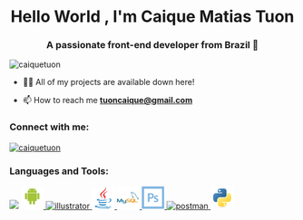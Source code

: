 <h1 align="center">Hello World , I'm Caique Matias Tuon</h1>  
<h3 align="center">A passionate front-end developer from Brazil 🦾</h3>  
  
<p align="left"> <img src="https://komarev.com/ghpvc/?username=caiquetuon&label=Profile%20views&color=0e75b6&style=flat" alt="caiquetuon" /> </p>  
  
- 👨‍💻 All of my projects are available down here!
  
- 📫 How to reach me **tuoncaique@gmail.com**  
  
<h3 align="left">Connect with me:</h3>  
<p align="left">  
<a href="https://linkedin.com/in/caiquetuon" target="blank"><img align="center" src="https://cdn.jsdelivr.net/npm/simple-icons@3.0.1/icons/linkedin.svg" alt="caiquetuon" height="30" width="40" /></a>  
</p>  
  
<h3 align="left">Languages and Tools:</h3>  
<p align="left"> 
         <a>   <img src="https://cdn.jsdelivr.net/gh/devicons/devicon/icons/angularjs/angularjs-original.svg" /> </a>  
           <a href="https://developer.android.com" target="_blank"> <img src="https://raw.githubusercontent.com/devicons/devicon/master/icons/android/android-original-wordmark.svg" alt="android" width="40" height="40"/> </a> <a href="https://www.adobe.com/in/products/illustrator.html" target="_blank"> <img src="https://www.vectorlogo.zone/logos/adobe_illustrator/adobe_illustrator-icon.svg" alt="illustrator" width="40" height="40"/> </a> <a href="https://www.java.com" target="_blank"> <img src="https://raw.githubusercontent.com/devicons/devicon/master/icons/java/java-original.svg" alt="java" width="40" height="40"/> </a> <a href="https://www.mysql.com/" target="_blank"> <img src="https://raw.githubusercontent.com/devicons/devicon/master/icons/mysql/mysql-original-wordmark.svg" alt="mysql" width="40" height="40"/> </a> <a href="https://www.photoshop.com/en" target="_blank"> <img src="https://raw.githubusercontent.com/devicons/devicon/master/icons/photoshop/photoshop-line.svg" alt="photoshop" width="40" height="40"/> </a> <a href="https://postman.com" target="_blank"> <img src="https://www.vectorlogo.zone/logos/getpostman/getpostman-icon.svg" alt="postman" width="40" height="40"/> </a><img src="https://raw.githubusercontent.com/devicons/devicon/master/icons/python/python-original.svg" alt="python" width="40" height="40"/> </a> </p>
